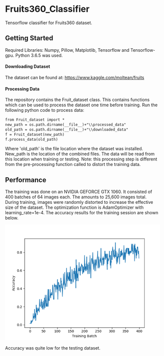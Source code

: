 # Fruits360_Classifier
Tensorflow classifier for Fruits360 dataset.

## Getting Started
Required Libraries: Numpy, Pillow, Matplotlib, Tensorflow and Tensorflow-gpu. Python 3.6.5 was used.
#### Downloading Dataset
The dataset can be found at: https://www.kaggle.com/moltean/fruits
#### Processing Data
The repository contains the Fruit_dataset class. This contains functions which can be used to process the dataset one time before training. Run the following python code to process data:
```
from Fruit_dataset import *
new_path = os.path.dirname(__file__)+"\\processed_data"
old_path = os.path.dirname(__file__)+"\\downloaded_data"
f = Fruit_dataset(new_path)
f.process_data(old_path)
```
Where 'old_path' is the file location where the dataset was installed. New_path is the location of the combined files. The data will be read from this location when training or testing. Note: this processing step is different from the pre-processing function called to distort the training data.

## Performance
The training was done on an NVIDIA GEFORCE GTX 1060. It consisted of 400 batches of 64 images each. The amounts to 25,600 images total. During training, images were randomly distorted to increase the effective size of the dataset. The optimization function is AdamOptimizer with learning_rate=1e-4.
The accuracy results for the training session are shown below.

![alt text](https://github.com/JakeSigwart/Fruits360_Classifier/blob/master/train_acc_plot.png)

Accuracy was quite low for the testing dataset.

